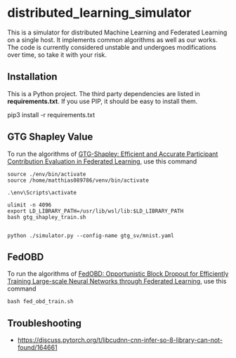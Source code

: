 # distributed_learning_simulator

This is a simulator for distributed Machine Learning and Federated Learning on a single host. It implements common algorithms as well as our works. The code is currently considered unstable and undergoes modifications over time, so take it with your risk.

## Installation

This is a Python project. The third party dependencies are listed in **requirements.txt**. If you use PIP, it should be easy to install them.

pip3 install -r requirements.txt

## GTG Shapley Value

To run the algorithms of [GTG-Shapley: Efficient and Accurate Participant Contribution Evaluation in Federated Learning](https://dl.acm.org/doi/pdf/10.1145/3501811), use this command

```
source ./env/bin/activate
source /home/matthias089786/venv/bin/activate  

.\env\Scripts\activate
```

```
ulimit -n 4096
export LD_LIBRARY_PATH=/usr/lib/wsl/lib:$LD_LIBRARY_PATH
bash gtg_shapley_train.sh


python ./simulator.py --config-name gtg_sv/mnist.yaml
```

## FedOBD

To run the algorithms of [FedOBD: Opportunistic Block Dropout for Efficiently Training Large-scale Neural Networks through Federated Learning](https://arxiv.org/abs/2208.05174), use this command

```
bash fed_obd_train.sh
```

## Troubleshooting

- https://discuss.pytorch.org/t/libcudnn-cnn-infer-so-8-library-can-not-found/164661
